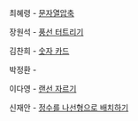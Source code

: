 최혜령 - [문자열압축](https://school.programmers.co.kr/learn/courses/30/lessons/60057)

장원석 - [풍선 터트리기](https://school.programmers.co.kr/learn/courses/30/lessons/68646)

김찬희 - [숫자 카드](https://www.acmicpc.net/problem/10815)

박정환 - 

이다영 - [랜선 자르기](https://www.acmicpc.net/problem/1654)

신재안 - [정수를 나선형으로 배치하기](https://school.programmers.co.kr/learn/courses/30/lessons/181832)
